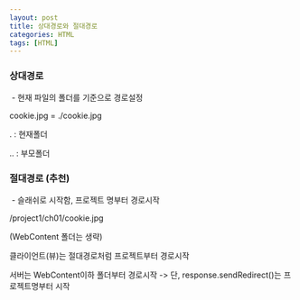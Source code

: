 ```yaml
---
layout: post
title: 상대경로와 절대경로
categories: HTML
tags: [HTML]
---
```


### 상대경로

 - 현재 파일의 폴더를 기준으로 경로설정

cookie.jpg = ./cookie.jpg

. : 현재폴더

.. : 부모폴더

### 절대경로 (추천)

 - 슬래쉬로 시작함, 프로젝트 명부터 경로시작

/project1/ch01/cookie.jpg

(WebContent 폴더는 생략)

클라이언트(뷰)는 절대경로처럼 프로젝트부터 경로시작

서버는 WebContent이하 폴더부터 경로시작 -> 단, response.sendRedirect()는 프로젝트명부터 시작